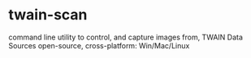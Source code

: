 # twain-scan
command line utility to control, and capture images from, TWAIN Data Sources
open-source, cross-platform: Win/Mac/Linux
